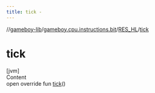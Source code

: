 ```yaml
---
title: tick -
---
```

//[gameboy-lib](../../index.md)/[gameboy.cpu.instructions.bit](../index.md)/[RES_HL](index.md)/[tick](tick.md)



# tick  
[jvm]  
Content  
open override fun [tick](tick.md)()  



